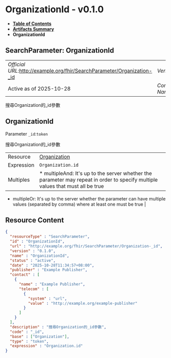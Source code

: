 # OrganizationId - v0.1.0

* [**Table of Contents**](toc.md)
* [**Artifacts Summary**](artifacts.md)
* **OrganizationId**

## SearchParameter: OrganizationId 

| | |
| :--- | :--- |
| *Official URL*:http://example.org/fhir/SearchParameter/Organization-_id | *Version*:0.1.0 |
| Active as of 2025-10-28 | *Computable Name*:OrganizationId |

 
搜尋Organization的_id參數 

## OrganizationId

Parameter `_id`:`token`

搜尋Organization的_id參數

| | |
| :--- | :--- |
| Resource | [Organization](http://hl7.org/fhir/R4/organization.html) |
| Expression | `Organization.id` |
| Multiples | * multipleAnd: It's up to the server whether the parameter may repeat in order to specify multiple values that must all be true
* multipleOr: It's up to the server whether the parameter can have multiple values (separated by comma) where at least one must be true
 |



## Resource Content

```json
{
  "resourceType" : "SearchParameter",
  "id" : "OrganizationId",
  "url" : "http://example.org/fhir/SearchParameter/Organization-_id",
  "version" : "0.1.0",
  "name" : "OrganizationId",
  "status" : "active",
  "date" : "2025-10-28T11:34:57+08:00",
  "publisher" : "Example Publisher",
  "contact" : [
    {
      "name" : "Example Publisher",
      "telecom" : [
        {
          "system" : "url",
          "value" : "http://example.org/example-publisher"
        }
      ]
    }
  ],
  "description" : "搜尋Organization的_id參數",
  "code" : "_id",
  "base" : ["Organization"],
  "type" : "token",
  "expression" : "Organization.id"
}

```
